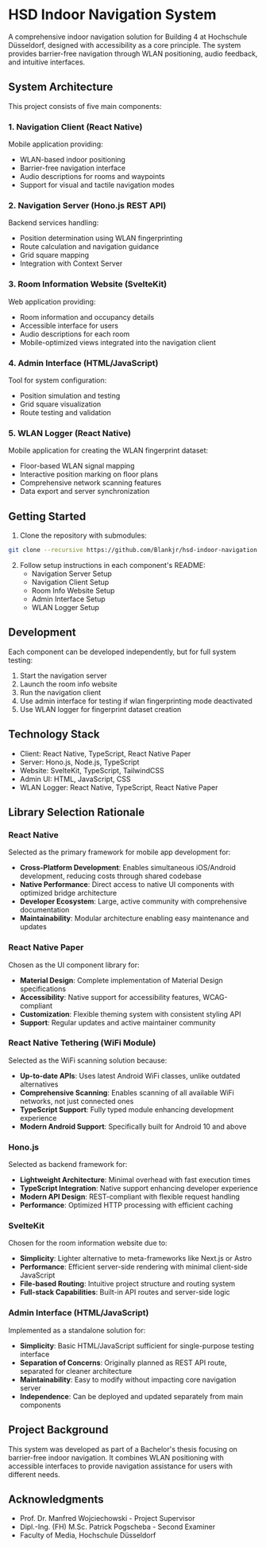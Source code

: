 # HSD Indoor Navigation System
A comprehensive indoor navigation solution for Building 4 at Hochschule Düsseldorf, designed with accessibility as a core principle. The system provides barrier-free navigation through WLAN positioning, audio feedback, and intuitive interfaces.

## System Architecture
This project consists of five main components:

### 1. Navigation Client (React Native)
Mobile application providing:
- WLAN-based indoor positioning
- Barrier-free navigation interface
- Audio descriptions for rooms and waypoints
- Support for visual and tactile navigation modes

### 2. Navigation Server (Hono.js REST API)
Backend services handling:
- Position determination using WLAN fingerprinting
- Route calculation and navigation guidance 
- Grid square mapping
- Integration with Context Server

### 3. Room Information Website (SvelteKit)
Web application providing:
- Room information and occupancy details
- Accessible interface for users
- Audio descriptions for each room
- Mobile-optimized views integrated into the navigation client

### 4. Admin Interface (HTML/JavaScript)
Tool for system configuration:
- Position simulation and testing
- Grid square visualization
- Route testing and validation

### 5. WLAN Logger (React Native)
Mobile application for creating the WLAN fingerprint dataset:
- Floor-based WLAN signal mapping
- Interactive position marking on floor plans
- Comprehensive network scanning features
- Data export and server synchronization

## Getting Started
1. Clone the repository with submodules:
```bash
git clone --recursive https://github.com/Blankjr/hsd-indoor-navigation.git
```

2. Follow setup instructions in each component's README:
    - Navigation Server Setup
    - Navigation Client Setup
    - Room Info Website Setup
    - Admin Interface Setup
    - WLAN Logger Setup

## Development
Each component can be developed independently, but for full system testing:
1. Start the navigation server
2. Launch the room info website
3. Run the navigation client
4. Use admin interface for testing if wlan fingerprinting mode deactivated
5. Use WLAN logger for fingerprint dataset creation

## Technology Stack
- Client: React Native, TypeScript, React Native Paper
- Server: Hono.js, Node.js, TypeScript
- Website: SvelteKit, TypeScript, TailwindCSS
- Admin UI: HTML, JavaScript, CSS
- WLAN Logger: React Native, TypeScript, React Native Paper

## Library Selection Rationale
### React Native
Selected as the primary framework for mobile app development for:
- **Cross-Platform Development**: Enables simultaneous iOS/Android development, reducing costs through shared codebase
- **Native Performance**: Direct access to native UI components with optimized bridge architecture
- **Developer Ecosystem**: Large, active community with comprehensive documentation
- **Maintainability**: Modular architecture enabling easy maintenance and updates

### React Native Paper
Chosen as the UI component library for:
- **Material Design**: Complete implementation of Material Design specifications
- **Accessibility**: Native support for accessibility features, WCAG-compliant
- **Customization**: Flexible theming system with consistent styling API
- **Support**: Regular updates and active maintainer community

### React Native Tethering (WiFi Module)
Selected as the WiFi scanning solution because:
- **Up-to-date APIs**: Uses latest Android WiFi classes, unlike outdated alternatives
- **Comprehensive Scanning**: Enables scanning of all available WiFi networks, not just connected ones
- **TypeScript Support**: Fully typed module enhancing development experience
- **Modern Android Support**: Specifically built for Android 10 and above

### Hono.js
Selected as backend framework for:
- **Lightweight Architecture**: Minimal overhead with fast execution times
- **TypeScript Integration**: Native support enhancing developer experience
- **Modern API Design**: REST-compliant with flexible request handling
- **Performance**: Optimized HTTP processing with efficient caching

### SvelteKit
Chosen for the room information website due to:
- **Simplicity**: Lighter alternative to meta-frameworks like Next.js or Astro
- **Performance**: Efficient server-side rendering with minimal client-side JavaScript
- **File-based Routing**: Intuitive project structure and routing system
- **Full-stack Capabilities**: Built-in API routes and server-side logic

### Admin Interface (HTML/JavaScript)
Implemented as a standalone solution for:
- **Simplicity**: Basic HTML/JavaScript sufficient for single-purpose testing interface
- **Separation of Concerns**: Originally planned as REST API route, separated for cleaner architecture
- **Maintainability**: Easy to modify without impacting core navigation server
- **Independence**: Can be deployed and updated separately from main components

## Project Background
This system was developed as part of a Bachelor's thesis focusing on barrier-free indoor navigation. It combines WLAN positioning with accessible interfaces to provide navigation assistance for users with different needs.

## Acknowledgments

- Prof. Dr. Manfred Wojciechowski - Project Supervisor
- Dipl.-Ing. (FH) M.Sc. Patrick Pogscheba  - Second Examiner
- Faculty of Media, Hochschule Düsseldorf